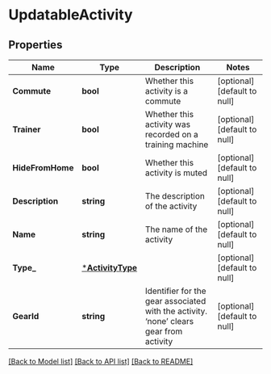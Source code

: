 # UpdatableActivity

## Properties
Name | Type | Description | Notes
------------ | ------------- | ------------- | -------------
**Commute** | **bool** | Whether this activity is a commute | [optional] [default to null]
**Trainer** | **bool** | Whether this activity was recorded on a training machine | [optional] [default to null]
**HideFromHome** | **bool** | Whether this activity is muted | [optional] [default to null]
**Description** | **string** | The description of the activity | [optional] [default to null]
**Name** | **string** | The name of the activity | [optional] [default to null]
**Type_** | [***ActivityType**](ActivityType.md) |  | [optional] [default to null]
**GearId** | **string** | Identifier for the gear associated with the activity. ‘none’ clears gear from activity | [optional] [default to null]

[[Back to Model list]](../README.md#documentation-for-models) [[Back to API list]](../README.md#documentation-for-api-endpoints) [[Back to README]](../README.md)


